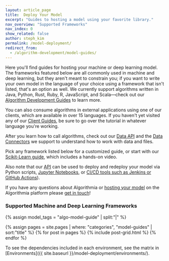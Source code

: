 ```yaml
---
layout: article_page
title:  Deploy Your Model
excerpt: "Guides to hosting a model using your favorite library."
nav_overview: "Supported Frameworks"
nav_index: 0
show_related: false
author: steph_kim
permalink: /model-deployment/
redirect_from:
  - /algorithm-development/model-guides/
---
```


Here you'll find guides for hosting your machine or deep learning model. The frameworks featured below are all commonly used in machine and deep learning, but they aren't meant to constrain you; if you want to write your own model in the language of your choice using a framework that isn't listed, that's an option as well. We currently support algorithms written in Java, Python, Rust, Ruby, R, JavaScript, and Scala—check out our <a href="{{site.baseurl}}/algorithm-development">Algorithm Development Guides</a> to learn more.

You can also consume algorithms in external applications using one of our clients, which are available in over 15 languages. If you haven't yet visited any of our <a href="{{site.baseurl}}/clients">Client Guides</a>, be sure to go over the tutorial in whatever language you're working.

After you learn how to call algorithms, check out our <a href="http://docs.algorithmia.com/">Data API</a> and the <a href="{{site.baseurl}}/data">Data Connectors</a> we support to understand how to work with data and files.

Pick any framework listed below for a customized guide, or start with our <a href="{{site.baseurl}}/model-deployment/scikit">Scikit-Learn guide</a>, which includes a hands-on video.

Also note that our [API]({{site.baseurl}}/algorithm-development/algorithm-management) can be used to deploy and redeploy your model via Python scripts, [Jupyter Notebooks](https://github.com/algorithmiaio/model-deployment/), or [CI/CD tools such as Jenkins or GitHub Actions]({{site.baseurl}}/algorithm-development/ci-cd)).

If you have any questions about Algorithmia or <a href="https://algorithmia.com/blog/how-we-hosted-our-model-as-a-microservice">hosting your model</a> on the Algorithmia platform please <a href="mailto:support@algorithmia.com">get in touch</a>!

### Supported Machine and Deep Learning Frameworks
{% assign model_tags = "algo-model-guide" | split:"|" %}
<div class="row lang-tile-container">
  {% assign pages = site.pages | where: "categories", "model-guides" | sort:"title" %}
  {% for post in pages %}
		{% include post-grid.html %}
  {% endfor %}
</div>

To see the dependencies included in each environment, see the matrix in [Environments]({{ site.baseurl }}/model-deployment/environments/).
